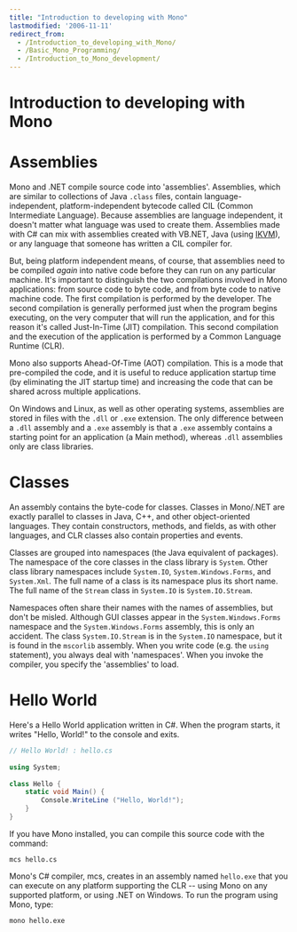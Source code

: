 ```yaml
---
title: "Introduction to developing with Mono"
lastmodified: '2006-11-11'
redirect_from:
  - /Introduction_to_developing_with_Mono/
  - /Basic_Mono_Programming/
  - /Introduction_to_Mono_development/
---
```


Introduction to developing with Mono
====================================

Assemblies
==========

Mono and .NET compile source code into 'assemblies'. Assemblies, which are similar to collections of Java `.class` files, contain language-independent, platform-independent bytecode called CIL (Common Intermediate Language). Because assemblies are language independent, it doesn't matter what language was used to create them. Assemblies made with C# can mix with assemblies created with VB.NET, Java (using [IKVM](/Java)), or any language that someone has written a CIL compiler for.

But, being platform independent means, of course, that assemblies need to be compiled *again* into native code before they can run on any particular machine. It's important to distinguish the two compilations involved in Mono applications: from source code to byte code, and from byte code to native machine code. The first compilation is performed by the developer. The second compilation is generally performed just when the program begins executing, on the very computer that will run the application, and for this reason it's called Just-In-Time (JIT) compilation. This second compilation and the execution of the application is performed by a Common Language Runtime (CLR).

Mono also supports Ahead-Of-Time (AOT) compilation. This is a mode that pre-compiled the code, and it is useful to reduce application startup time (by eliminating the JIT startup time) and increasing the code that can be shared across multiple applications.

On Windows and Linux, as well as other operating systems, assemblies are stored in files with the `.dll` or `.exe` extension. The only difference between a `.dll` assembly and a `.exe` assembly is that a `.exe` assembly contains a starting point for an application (a Main method), whereas `.dll` assemblies only are class libraries.

Classes
=======

An assembly contains the byte-code for classes. Classes in Mono/.NET are exactly parallel to classes in Java, C++, and other object-oriented languages. They contain constructors, methods, and fields, as with other languages, and CLR classes also contain properties and events.

Classes are grouped into namespaces (the Java equivalent of packages). The namespace of the core classes in the class library is `System`. Other class library namespaces include `System.IO`, `System.Windows.Forms`, and `System.Xml`. The full name of a class is its namespace plus its short name. The full name of the `Stream` class in `System.IO` is `System.IO.Stream`.

Namespaces often share their names with the names of assemblies, but don't be misled. Although GUI classes appear in the `System.Windows.Forms` namespace and the `System.Windows.Forms` assembly, this is only an accident. The class `System.IO.Stream` is in the `System.IO` namespace, but it is found in the `mscorlib` assembly. When you write code (e.g. the `using` statement), you always deal with 'namespaces'. When you invoke the compiler, you specify the 'assemblies' to load.

Hello World
===========

Here's a Hello World application written in C#. When the program starts, it writes "Hello, World!" to the console and exits.

``` csharp
// Hello World! : hello.cs
 
using System;
 
class Hello {
    static void Main() {
        Console.WriteLine ("Hello, World!");
    }
}
```

If you have Mono installed, you can compile this source code with the command:

    mcs hello.cs

Mono's C# compiler, mcs, creates in an assembly named `hello.exe` that you can execute on any platform supporting the CLR -- using Mono on any supported platform, or using .NET on Windows. To run the program using Mono, type:

    mono hello.exe
